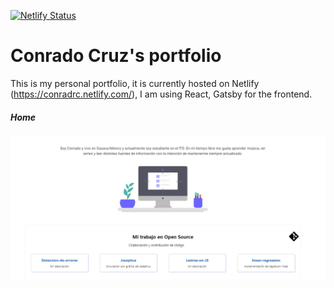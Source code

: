 [![Netlify Status](https://api.netlify.com/api/v1/badges/ffb1e565-534f-40a7-a439-973f2cc12c9a/deploy-status)](https://app.netlify.com/sites/conradrc/deploys)

# Conrado Cruz's portfolio
This is my personal portfolio, it is currently hosted on Netlify (https://conradrc.netlify.com/), I am using React, Gatsby for the frontend.

##### Home
![Home screenshot](mockups/Home.png)